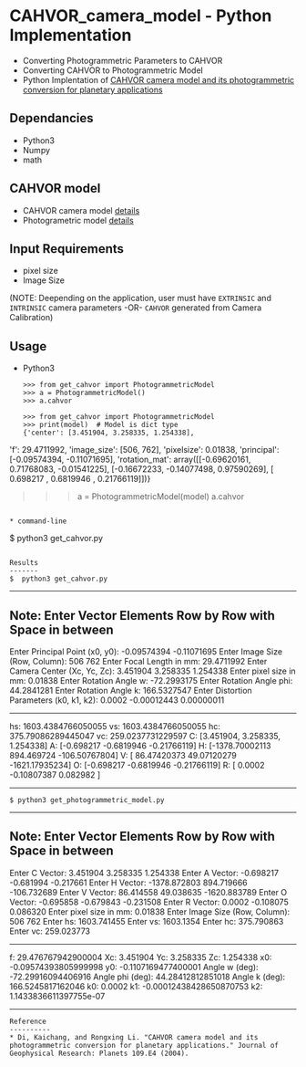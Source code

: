 # CAHVOR_camera_model - Python Implementation
* Converting Photogrammetric Parameters to CAHVOR
* Converting CAHVOR to Photogrammetric Model
* Python Implentation of [CAHVOR camera model and its photogrammetric conversion for planetary applications](http://onlinelibrary.wiley.com/doi/10.1029/2003JE002199/full)

Dependancies
------------
* Python3
* Numpy
* math

CAHVOR model
------------
* CAHVOR camera model [details](http://pds-imaging.jpl.nasa.gov/data/mer/spirit/mer2no_0xxx/document/geometric_cm.txt)
* Photogrametric model [details](http://ksimek.github.io/2012/08/14/decompose/)

Input Requirements
------------------
* pixel size
* Image Size

(NOTE: Deepending on the application, user must have `EXTRINSIC` and `INTRINSIC` camera parameters -OR- `CAHVOR` generated from Camera Calibration)

Usage
-----

* Python3

  ```
  >>> from get_cahvor import PhotogrammetricModel
  >>> a = PhotogrammetricModel()
  >>> a.cahvor
  ```
  ```
  >>> from get_cahvor import PhotogrammetricModel
  >>> print(model)  # Model is dict type
  {'center': [3.451904, 3.258335, 1.254338],
 'f': 29.4711992,
 'image_size': [506, 762],
 'pixelsize': 0.01838,
 'principal': [-0.09574394, -0.11071695],
 'rotation_mat': array([[-0.69620161,  0.71768083, -0.01541225],
        [-0.16672233, -0.14077498,  0.97590269],
        [ 0.698217  ,  0.6819946 ,  0.21766119]])}
  >>> a = PhotogrammetricModel(model)
  >>> a.cahvor
  ```

* command-line

  ```
  $ python3 get_cahvor.py
  ```

Results
-------
$  python3 get_cahvor.py

```
--------------------------------------------------------------
Note: Enter Vector Elements Row by Row with Space in between
--------------------------------------------------------------

Enter Principal Point (x0, y0): -0.09574394 -0.11071695
Enter Image Size (Row, Column): 506 762
Enter Focal Length in mm: 29.4711992
Enter Camera Center (Xc, Yc, Zc): 3.451904 3.258335 1.254338
Enter pixel size in mm: 0.01838
Enter Rotation Angle w: -72.2993175
Enter Rotation Angle phi: 44.2841281
Enter Rotation Angle k: 166.5327547
Enter Distortion Parameters (k0, k1, k2): 0.0002 -0.00012443 0.00000011

--------------------------------------------------------------

hs:  1603.4384766050055
vs:  1603.4384766050055
hc:  375.79086289445047
vc:  259.0237731229597
C:  [3.451904, 3.258335, 1.254338]
A:  [-0.698217   -0.6819946  -0.21766119]
H:  [-1378.70002113   894.469724    -106.50767804]
V:  [   86.47420373    49.07120279 -1621.17935234]
O:  [-0.698217   -0.6819946  -0.21766119]
R:  [ 0.0002     -0.10807387  0.082982  ]

--------------------------------------------------------------
```
$ python3 get_photogrammetric_model.py
```
--------------------------------------------------------------
Note: Enter Vector Elements Row by Row with Space in between
--------------------------------------------------------------

Enter C Vector: 3.451904 3.258335 1.254338
Enter A Vector: -0.698217 -0.681994 -0.217661
Enter H Vector: -1378.872803 894.719666 -106.732689
Enter V Vector: 86.414558 49.038635 -1620.883789
Enter O Vector: -0.695858 -0.679843 -0.231508
Enter R Vector: 0.0002 -0.108075 0.086320
Enter pixel size in mm: 0.01838
Enter Image Size (Row, Column): 506 762
Enter hs: 1603.741455
Enter vs: 1603.1354
Enter hc: 375.790863
Enter vc: 259.023773

--------------------------------------------------------------

f:  29.476767942900004
Xc:  3.451904
Yc:  3.258335
Zc:  1.254338
x0:  -0.09574393805999998
y0:  -0.1107169477400001
Angle w (deg):  -72.29916094406916
Angle phi (deg):  44.28412812851018
Angle k (deg):  166.5245817162046
k0:  0.0002
k1:  -0.00012438428650870753
k2:  1.1433836611397755e-07

--------------------------------------------------------------
```
Reference
----------
* Di, Kaichang, and Rongxing Li. "CAHVOR camera model and its photogrammetric conversion for planetary applications." Journal of Geophysical Research: Planets 109.E4 (2004).
